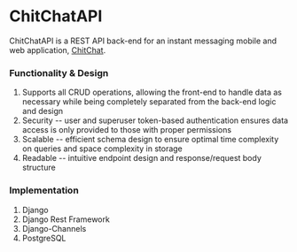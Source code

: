 # ChitChatAPI
ChitChatAPI is a REST API back-end for an instant messaging mobile and web application, [ChitChat](https://github.com/ryanbrandt/ChitChat).
### Functionality & Design ###
1) Supports all CRUD operations, allowing the front-end to handle data as necessary while being completely separated from the back-end logic and design
2) Security -- user and superuser token-based authentication ensures data access is only provided to those with proper permissions
3) Scalable -- efficient schema design to ensure optimal time complexity on queries and space complexity in storage
4) Readable -- intuitive endpoint design and response/request body structure 
### Implementation ###
1) Django
2) Django Rest Framework
3) Django-Channels
4) PostgreSQL
